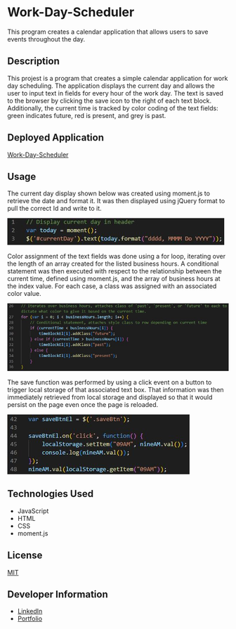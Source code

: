 # Work-Day-Scheduler
This program creates a calendar application that allows users to save events throughout the day.

## Description
This projest is a program that creates a simple calendar application for work day scheduling. The application displays the current day and allows the user to input text in fields for every hour of the work day. The text is saved to the browser by clicking the save icon to the right of each text block. Additionally, the current time is tracked by color coding of the text fields: green indicates future, red is present, and grey is past.

## Deployed Application
[Work-Day-Scheduler](https://briceveyna.github.io/Work-Day-Scheduler/)

## Usage
The current day display shown below was created using moment.js to retrieve the date and format it. It was then displayed using jQuery format to pull the correct Id and write to it.

![Current-Day](./assets/images/current-day.JPG)

Color assignment of the text fields was done using a for loop, iterating over the length of an array created for the listed business hours. A conditional statement was then executed with respect to the relationship between the current time, defined using moment.js, and the array of business hours at the index value. For each case, a class was assigned with an associated color value.

![Color-Assignment](./assets/images/color-assignment.JPG)

The save function was performed by using a click event on a button to trigger local storage of that associated text box. That information was then immediately retrieved from local storage and displayed so that it would persist on the page even once the page is reloaded.

![Save-Button](./assets/images/save-button.JPG)

## Technologies Used
- JavaScript
- HTML
- CSS
- moment.js

## License
[MIT](https://choosealicense.com/licenses/mit/)

## Developer Information
- [LinkedIn](https://www.linkedin.com/in/brice-veyna/)
- [Portfolio](https://briceveyna.github.io/Portfolio/)
